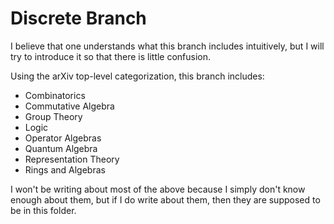 # Discrete Branch
I believe that one understands what this branch includes intuitively, but I will try to introduce it so that there is little confusion.

Using the arXiv top-level categorization, this branch includes:
- Combinatorics
- Commutative Algebra
- Group Theory
- Logic
- Operator Algebras
- Quantum Algebra
- Representation Theory
- Rings and Algebras

I won't be writing about most of the above because I simply don't know enough about them, but if I do write about them, then they are supposed to be in this folder.
